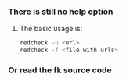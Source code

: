 ### There is still no help option

1. The basic usage is:
    ```bash
    redcheck -u <url>
    redcheck -f <file with urls> 
    ```

### Or read the fk source code